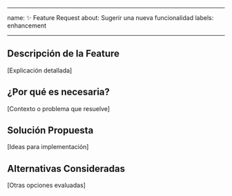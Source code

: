 
---
name: ✨ Feature Request
about: Sugerir una nueva funcionalidad
labels: enhancement

---

## Descripción de la Feature
[Explicación detallada]

## ¿Por qué es necesaria?
[Contexto o problema que resuelve]

## Solución Propuesta
[Ideas para implementación]

## Alternativas Consideradas
[Otras opciones evaluadas]
